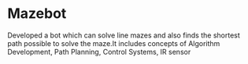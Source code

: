 # Mazebot
Developed a bot which can solve line mazes and also finds the shortest path possible to solve the maze.It includes concepts of Algorithm Development, Path Planning, Control Systems, IR sensor
